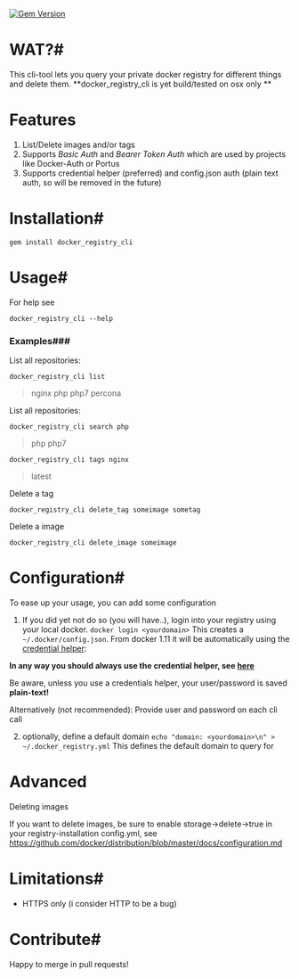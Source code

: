 [![Gem Version](https://badge.fury.io/rb/docker_registry_cli.svg)](https://badge.fury.io/rb/docker_registry_cli)

# WAT?#
This cli-tool lets you query your private docker registry for different things and delete them.
**docker_registry_cli is yet build/tested on osx only **

# Features #

1. List/Delete images and/or tags
1. Supports _Basic Auth_ and _Bearer Token Auth_ which are used by projects like Docker-Auth or Portus
1. Supports credential helper (preferred) and config.json auth (plain text auth, so will be removed in the future) 

# Installation#

    gem install docker_registry_cli

# Usage#

For help see

    docker_registry_cli --help

### Examples###
List all repositories: 

    docker_registry_cli list

> nginx
> php
> php7
> percona

List all repositories: 

    docker_registry_cli search php

> php
> php7

    docker_registry_cli tags nginx

> latest

Delete a tag

    docker_registry_cli delete_tag someimage sometag

Delete a image

    docker_registry_cli delete_image someimage

# Configuration#
To ease up your usage, you can add some configuration

1. If you did yet not do so (you will have..), login into your registry using your local docker.
`
docker login <yourdomain>
`
This creates a `~/.docker/config.json`. From docker 1.11 it will be automatically using the [credential helper](http://www.projectatomic.io/blog/2016/03/docker-credentials-store/): 

**In any way you should always use the credential helper, see [here](https://docs.docker.com/engine/reference/commandline/login/)**

Be aware, unless you use a credentials helper, your user/password is saved **plain-text!**

Alternatively (not recommended):
Provide user and password on each cli call

2. optionally, define a default domain
`
echo "domain: <yourdomain>\n" > ~/.docker_registry.yml
`
This defines the default domain to query for


# Advanced
Deleting images

If you want to delete images, be sure to enable storage->delete->true in your registry-installation config.yml, see https://github.com/docker/distribution/blob/master/docs/configuration.md

# Limitations#
- HTTPS only (i consider HTTP to be a bug)

# Contribute#
Happy to merge in pull requests!
